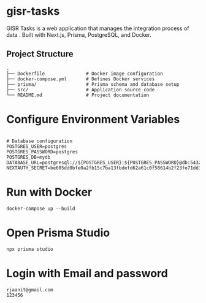 # gisr-tasks

GISR Tasks is a web application that manages the integration process of data . Built with Next.js, Prisma, PostgreSQL, and Docker.

## Project Structure

```plaintext
.
├── Dockerfile               # Docker image configuration
├── docker-compose.yml       # Defines Docker services
├── prisma/                  # Prisma schema and database setup
├── src/                     # Application source code
└── README.md                # Project documentation
```

# Configure Environment Variables
```plaintext

# Database configuration
POSTGRES_USER=postgres
POSTGRES_PASSWORD=postgres
POSTGRES_DB=mydb
DATABASE_URL=postgresql://${POSTGRES_USER}:${POSTGRES_PASSWORD}@db:5432/${POSTGRES_DB}
NEXTAUTH_SECRET=be605dd0bfe0a2fb15c7ba13fbdefd62a61c0f58614b2f23fe71dd367d846506
```
# Run with Docker
```plaintext
docker-compose up --build
```
# Open Prisma Studio
```plaintext
npx prisma studio
```


# Login with Email and password
```plaintext
rjaanit@gmail.com
123456
```

